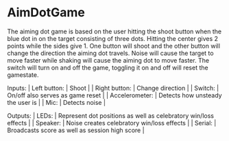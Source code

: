 # AimDotGame
The aiming dot game is based on the user hitting the shoot button when the blue dot in on the target consisting of three dots. 
Hitting the center gives 2 points while the sides give 1. 
One button will shoot and the other button will change the direction the aiming dot travels. 
Noise will cause the target to move faster while shaking will cause the aiming dot to move faster. 
The switch will turn on and off the game, toggling it on and off will reset the gamestate.

Inputs:
| Left button: | Shoot |
| Right button: | Change direction |
| Switch: | On/off also serves as game reset |
| Accelerometer: | Detects how unsteady the user is |
| Mic: | Detects noise |

Outputs:
| LEDs: | Represent dot positions as well as celebratory win/loss effects |
| Speaker: | Noise creates celebratory win/loss effects |
| Serial: | Broadcasts score as well as session high score |

